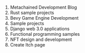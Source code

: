 1.  Metachained Development Blog
2.  Rust sample projects
3.  Bevy Game Engine Development
4.  Sample projects
5.  Django web 3.0 applications
6.  Functional programming samples
7.  NFT design and development
8.  Create Itch page